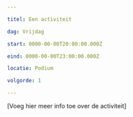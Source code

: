 ```yaml
---

titel: Een activiteit

dag: Vrijdag

start: 0000-00-00T20:00:00.000Z

eind: 0000-00-00T23:00:00.000Z

locatie: Podium

volgorde: 1

---
```


[Voeg hier meer info toe over de activiteit]
